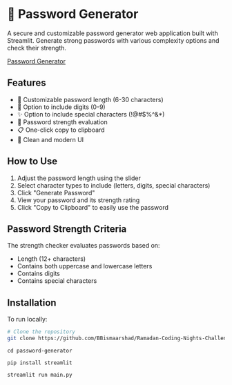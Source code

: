 # 🔐 Password Generator

A secure and customizable password generator web application built with Streamlit. Generate strong passwords with various complexity options and check their strength.

[Password Generator ](https://ramadan-coding-nights-challenge-achg5entlajxkgu83hs3pn.streamlit.app/) 

## Features

- 🔢 Customizable password length (6-30 characters)
- 🔢 Option to include digits (0-9)
- ✨ Option to include special characters (!@#$%^&*)
- 💪 Password strength evaluation
- 📋 One-click copy to clipboard
- 🎨 Clean and modern UI

## How to Use

1. Adjust the password length using the slider
2. Select character types to include (letters, digits, special characters)
3. Click "Generate Password"
4. View your password and its strength rating
5. Click "Copy to Clipboard" to easily use the password

## Password Strength Criteria

The strength checker evaluates passwords based on:
- Length (12+ characters)
- Contains both uppercase and lowercase letters
- Contains digits
- Contains special characters

## Installation

To run locally:

```bash
# Clone the repository
git clone https://github.com/BBismaarshad/Ramadan-Coding-Nights-Challenge/blob/master/password-generator/main.py
 ```

```# Navigate to the project directory
cd password-generator
```

```# Install dependencies
pip install streamlit
```

```# Run the application
streamlit run main.py
```

